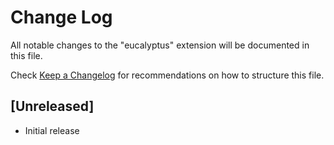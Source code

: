 # Change Log

All notable changes to the "eucalyptus" extension will be documented in this file.

Check [Keep a Changelog](http://keepachangelog.com/) for recommendations on how to structure this file.

## [Unreleased]

- Initial release